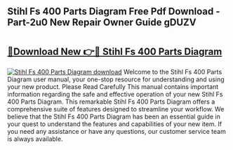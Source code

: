 ## Stihl Fs 400 Parts Diagram Free Pdf Download - Part-2u0 New Repair Owner Guide gDUZV

# <h2><a href="http://dfk0l5.blite.top/?on=Stihl+Fs+400+Parts+Diagram">🔗Download New 👉🔴 Stihl Fs 400 Parts Diagram</a></h2>

[![Stihl Fs 400 Parts Diagram download](https://i.imgur.com/lujVjoI.png)](http://dfk0l5.blite.top/?on=Stihl+Fs+400+Parts+Diagram)
Welcome to the Stihl Fs 400 Parts Diagram user manual, your one-stop resource for understanding and using your new product. Please Read Carefully This manual contains important information regarding the safe and effective operation of your new Stihl Fs 400 Parts Diagram. This remarkable Stihl Fs 400 Parts Diagram offers a comprehensive suite of features designed to streamline your workflow. We believe that the Stihl Fs 400 Parts Diagram has been an essential guide in your quest to understand the features and capabilities of your new item. If you need any assistance or have any questions, our customer service team is always available.
